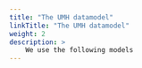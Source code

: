 ```yaml
---
title: "The UMH datamodel"
linkTitle: "The UMH datamodel"
weight: 2
description: >
    We use the following models
---
```

